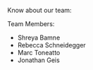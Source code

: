 Know about our team:

Team Members:
 * Shreya Bamne
 * Rebecca Schneidegger
 * Marc Toneatto
 * Jonathan Geis
